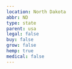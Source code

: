 ```yaml
---
location: North Dakota
abbr: ND
type: state
parent: usa
legal: false
buy: false
grow: false
hemp: true
medical: false
---
```

